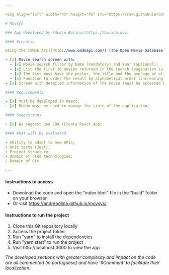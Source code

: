 ```yaml
---

<img align="left" width="45" height="45" src="https://raw.githubusercontent.com/andrebolina/movsys/master/public/favicon.ico">

# Movsys

### App developed by [André Bolina](https://bolina.dev)

#### Scenario

Using the [OMDb API](http://www.omdbapi.com/) (The Open Movie Database) develop two screens (don't stick too much to the design, you can choose Material to simplify things) with the following functions:

- [x] Movie search screen with:
  - [x] Movie search filter by Name (mandatory) and Year (optional);
  - [x] List the first 10 movies returned in the search (pagination is not necessary).
  - [x] The list must have the poster, the title and the average of all ratings from movie;
  - [x] Function to order the result by alphabetical order (increasing or decreasing) or average grade (increasing or decreasing);
- [x] Screen with detailed information of the movie (must be accessed by clicking on a movie in the search screen);

#### Requirements

- [x] Must be developed in React;
- [x] Redux must be used to manage the state of the application;

#### Suggestions

- [x] We suggest use CRA (Create React App).

#### What will be evaluated

- Ability to adapt to new APIs;
- Unit tests (Jest);
- Project structure;
- Domain of used technologies;
- Domain of Git

---
```


#### Instructions to access

- Download the code and open the "index.html" file in the "build" folder on your browser
- Or visit https://andrebolina.github.io/movsys/

#### Instructions to run the project

1. Clone this Git repository locally
2. Access the project folder
3. Run "yarn" to install the dependencies
4. Run "yarn start" to run the project
5. Visit http://localhost:3000 to view the app

_The developed sections with greater complexity and impact on the code are all commented (in portuguese) and have '#Comment' to facilitate their localization._
